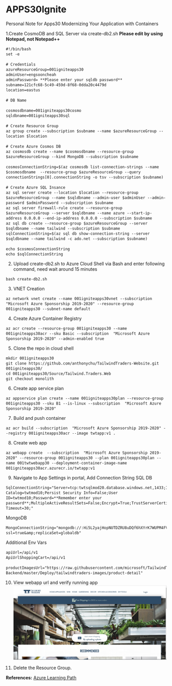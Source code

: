 # APPS30Ignite
Personal Note for Apps30 Modernizing Your Application with Containers

1.Create CosmoDB and SQL Server via create-db2.sh 
**Please edit by using Notepad, not Notepad++**
````
#!/bin/bash
set -e

# Credentials
azureResourceGroup=001igniteapps30
adminUser=engsooncheah
adminPassword= **Please enter your sqldb password**
subname=121cfc68-5c49-459d-8f68-0dda20c4479d
location=eastus

# DB Name

cosmosdbname=001igniteapps30cosmo
sqldbname=001igniteapps30sql

# Create Resource Group
az group create --subscription $subname --name $azureResourceGroup --location $location

# Create Azure Cosmos DB
az cosmosdb create --name $cosmosdbname --resource-group $azureResourceGroup --kind MongoDB --subscription $subname 

cosmosConnectionString=$(az cosmosdb list-connection-strings --name $cosmosdbname  --resource-group $azureResourceGroup --query connectionStrings[0].connectionString -o tsv --subscription $subname)

# Create Azure SQL Insance
az sql server create --location $location --resource-group $azureResourceGroup --name $sqldbname --admin-user $adminUser --admin-password $adminPassword --subscription $subname
az sql server firewall-rule create --resource-group $azureResourceGroup --server $sqldbname --name azure --start-ip-address 0.0.0.0 --end-ip-address 0.0.0.0 --subscription $subname
az sql db create --resource-group $azureResourceGroup --server $sqldbname --name tailwind --subscription $subname
sqlConnectionString=$(az sql db show-connection-string --server $sqldbname --name tailwind -c ado.net --subscription $subname)

echo $cosmosConnectionString
echo $sqlConnectionString
````

2. Upload create-db2.sh to Azure Cloud Shell via Bash and enter following command, need wait around 15 minutes
````
bash create-db2.sh
````
3. VNET Creation
````
az network vnet create --name 001igniteapps30vnet --subscription  "Microsoft Azure Sponsorship 2019-2020" --resource-group 001igniteapps30 --subnet-name default
````
4. Create Azure Container Registry
````
az acr create --resource-group 001igniteapps30 --name 001igniteapps30acr --sku Basic --subscription  "Microsoft Azure Sponsorship 2019-2020" --admin-enabled true
````
5. Clone the repo in cloud shell
````
mkdir 001igniteapps30
git clone https://github.com/anthonychu/TailwindTraders-Website.git 001igniteapps30/ 
cd 001igniteapps30/Source/Tailwind.Traders.Web
git checkout monolith
````
6. Create app service plan
````
az appservice plan create --name 001igniteapps30plan --resource-group 001igniteapps30 --sku B1 --is-linux --subscription  "Microsoft Azure Sponsorship 2019-2020"
````
7. Build and push container
````
az acr build --subscription  "Microsoft Azure Sponsorship 2019-2020" --registry 001igniteapps30acr --image twtapp:v1 .
````
8. Create web app
````
az webapp create  --subscription  "Microsoft Azure Sponsorship 2019-2020" --resource-group 001igniteapps30 --plan 001igniteapps30plan --name 001twtwebapp30 --deployment-container-image-name 001igniteapps30acr.azurecr.io/twtapp:v1
````
9. Navigate to App Settings in portal, Add Connection String
SQL DB
````
SqlConnectionString="Server=tcp:twtsqlmod20.database.windows.net,1433;Initial Catalog=twtmod10;Persist Security Info=False;User ID=twtmod10;Password=**Remember enter your password**;MultipleActiveResultSets=False;Encrypt=True;TrustServerCertificate=False;Connection Timeout=30;" 
````
MongoDB
````
MongoConnectionString="mongodb://:Hi5L2yajHopNUTDZRU8uDQf6hXYrK7WUPM4FVgk4P9h2VIRHircIkyKB7NFH0bTqC9WPBvHXc1YGGn2Y8XrHPw==@twtnosql.documents.azure.com:10255/?ssl=true&amp;replicaSet=globaldb" 
````
Additional Env Vars
````
apiUrl=/api/v1 
ApiUrlShoppingCart=/api/v1 

productImagesUrl="https://raw.githubusercontent.com/microsoft/TailwindTraders-Backend/master/Deploy/tailwindtraders-images/product-detail"
````
10. View webapp url and verify running app
![Image of Apps30Result](https://github.com/cheahengsoon/APPS30Ignite/blob/master/Apps30Result.png)

11. Delete the Resource Group.

**References:**
[Azure Learning Path](https://github.com/microsoft/ignite-learning-paths/tree/master/apps/apps30)
